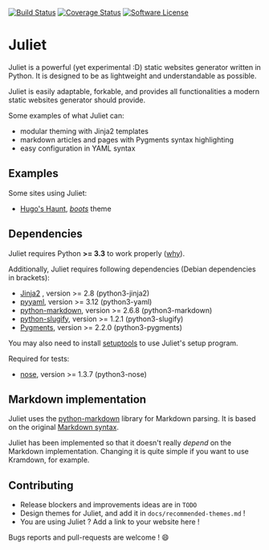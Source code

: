 [![Build Status](https://travis-ci.org/hlef/juliet.svg?branch=master)](https://travis-ci.org/hlef/juliet)
[![Coverage Status](https://coveralls.io/repos/github/hlef/juliet/badge.svg?branch=master)](https://coveralls.io/github/hlef/juliet?branch=master)
[![Software License](https://img.shields.io/badge/license-MIT-brightgreen.svg?style=flat-square)](LICENSE.txt)

# Juliet

Juliet is a powerful (yet experimental :D) static websites generator written in
Python. It is designed to be as lightweight and understandable as possible.

Juliet is easily adaptable, forkable, and provides all functionalities a modern
static websites generator should provide.

Some examples of what Juliet can:
 * modular theming with Jinja2 templates
 * markdown articles and pages with Pygments syntax highlighting
 * easy configuration in YAML syntax

## Examples

Some sites using Juliet:

 * [Hugo's Haunt](https://www.owl.eu.com), *[boots](https://github.com/hlef/juliet-boots-theme)* theme

## Dependencies

Juliet requires Python **>= 3.3** to work properly ([why](http://jinja.pocoo.org/docs/2.9/faq/#why-is-there-no-python-2-3-2-4-2-5-3-1-3-2-support)).

Additionally, Juliet requires following dependencies (Debian dependencies in
brackets):

 * [Jinja2](http://jinja.pocoo.org/) , version >= 2.8 (python3-jinja2)
 * [pyyaml](https://github.com/yaml/pyyaml), version >= 3.12 (python3-yaml)
 * [python-markdown](https://github.com/waylan/Python-Markdown), version >= 2.6.8 (python3-markdown)
 * [python-slugify](https://github.com/un33k/python-slugify), version >= 1.2.1 (python3-slugify)
 * [Pygments](http://pygments.org/), version >= 2.2.0 (python3-pygments)

You may also need to install [setuptools](https://github.com/pypa/setuptools) to
use Juliet's setup program.

Required for tests:

 * [nose](https://github.com/nose-devs/nose), version >= 1.3.7 (python3-nose)

## Markdown implementation

Juliet uses the [python-markdown](https://github.com/waylan/Python-Markdown) library for Markdown parsing. It is based on the
original [Markdown syntax](https://daringfireball.net/projects/markdown/syntax).

Juliet has been implemented so that it doesn't really *depend* on the Markdown
implementation. Changing it is quite simple if you want to use Kramdown, for example.

## Contributing

* Release blockers and improvements ideas are in `TODO`
* Design themes for Juliet, and add it in `docs/recommended-themes.md` !
* You are using Juliet ? Add a link to your website here !

Bugs reports and pull-requests are welcome ! :smile:
